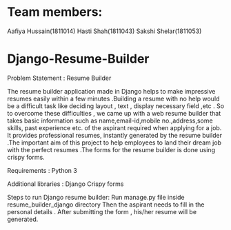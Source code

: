 # Team members:
Aafiya Hussain(1811014)
Hasti Shah(1811043)
Sakshi Shelar(1811053)

# Django-Resume-Builder
Problem Statement : Resume Builder

The resume builder application made in Django helps to make impressive resumes easily within a few minutes .Building a resume with no help would be a difficult task like deciding layout , text , display necessary field ,etc . So to overcome these difficulties , we came up with a web resume builder that takes basic information such as name,email-id,mobile no.,address,some skills, past experience etc. of the aspirant required when applying for a job. It provides professional resumes, instantly generated by the resume builder .The important aim of this project to help employees to land their dream job with the perfect resumes .The forms for the resume builder is done using crispy forms.


Requirements :
   Python 3
   
   
Additional libraries :
   Django 
   Crispy forms
   
   
Steps to run Django resume builder:
Run manage.py file inside resume_builder_django directory
Then the aspirant needs to fill in the personal details . After submitting the form , his/her resume will be generated.

